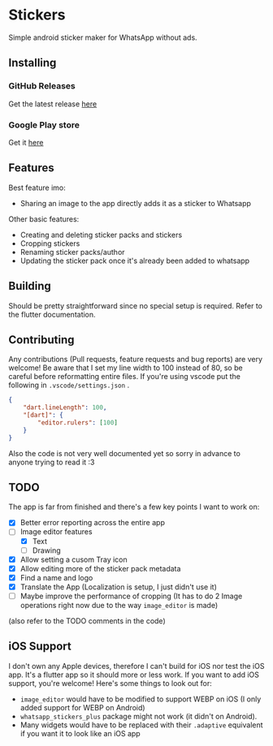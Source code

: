 # Stickers

Simple android sticker maker for WhatsApp without ads.

## Installing

### GitHub Releases

Get the latest release [here](https://github.com/lolocomotive/stickers/releases)

### Google Play store

Get it [here](https://play.google.com/store/apps/details?id=de.loicezt.stickers)

## Features

Best feature imo:

-   Sharing an image to the app directly adds it as a sticker to Whatsapp

Other basic features:

-   Creating and deleting sticker packs and stickers
-   Cropping stickers
-   Renaming sticker packs/author
-   Updating the sticker pack once it's already been added to whatsapp

## Building

Should be pretty straightforward since no special setup is required. Refer to the flutter documentation.

## Contributing

Any contributions (Pull requests, feature requests and bug reports) are very welcome!
Be aware that I set my line width to 100 instead of 80, so be careful before reformatting entire files. If you're using vscode put the following in `.vscode/settings.json` .

```json
{
    "dart.lineLength": 100,
    "[dart]": {
        "editor.rulers": [100]
    }
}
```

Also the code is not very well documented yet so sorry in advance to anyone trying to read it :3

## TODO

The app is far from finished and there's a few key points I want to work on:

-   [x] Better error reporting across the entire app
-   [ ] Image editor features
    -   [x] Text
    -   [ ] Drawing
-   [x] Allow setting a cusom Tray icon
-   [x] Allow editing more of the sticker pack metadata
-   [x] Find a name and logo
-   [x] Translate the App (Localization is setup, I just didn't use it)
-   [ ] Maybe improve the performance of cropping (It has to do 2 Image operations right now due to the way `image_editor` is made)

(also refer to the TODO comments in the code)

## iOS Support

I don't own any Apple devices, therefore I can't build for iOS nor test the iOS app. It's a flutter app so it should more or less work.
If you want to add iOS support, you're welcome! Here's some things to look out for:

-   `image_editor` would have to be modified to support WEBP on iOS (I only added support for WEBP on Android)
-   `whatsapp_stickers_plus` package might not work (it didn't on Android).
-   Many widgets would have to be replaced with their `.adaptive` equivalent if you want it to look like an iOS app
